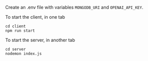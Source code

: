 Create an .env file with variables `MONGODB_URI` and `OPENAI_API_KEY`.

To start the client, in one tab
```
cd client
npm run start
```

To start the server, in another tab
```
cd server
nodemon index.js
```
